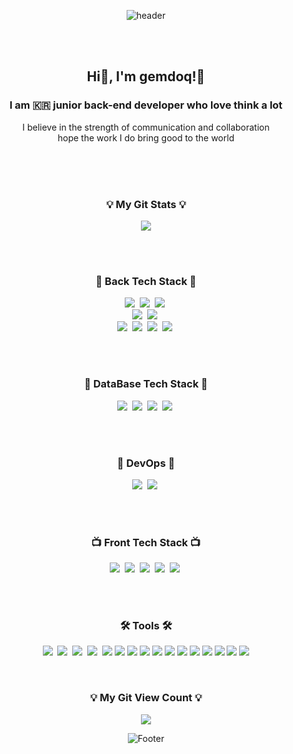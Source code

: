 <div align="center">
  
  ![header](https://capsule-render.vercel.app/api?type=cylinder&color=gradient&customColorList=1,2,3&height=150&section=header&text=HelloWorld!&fontSize=80&animation=twinkling)
  
  <br>
  <br>
  
  <h2 align="center"> Hi👋, I'm gemdoq!🤗</h2>
  <h3 align="center">I am 🇰🇷 junior back-end developer who love think a lot</h3>
  
  <p align="center">
    I believe in the strength of communication and collaboration<br/>
    hope the work I do bring good to the world<br/><br/>
  </p>

  <br>
  <br>
  
  <h3 align="center">💡 My Git Stats 💡</h3>
  
  <p align="center">
    <a href="https://github.com/gemdoq">
      <img align="center" src="https://github-readme-stats.vercel.app/api?username=gemdoq&hide=contribs,prs&hide_title=true&show_icons=true&include_all_commits=true&theme=nord" />
    </a>
  </p>
  
  <br>
  <br>
  
  <h3 align="center">🍳 Back Tech Stack 🍳</h3>
  
  <p align="center">
    <img src="https://img.shields.io/badge/Spring-6DB33F?style=for-the-badge&logo=Spring&logoColor=white"/>&nbsp
    <img src="https://img.shields.io/badge/Spring Boot-6DB33F?style=for-the-badge&logo=Spring Boot&logoColor=white"/>&nbsp
    <img src="https://img.shields.io/badge/Spring Security-6DB33F?style=for-the-badge&logo=Spring Security&logoColor=white"/>&nbsp
    <br>
    <img src="https://img.shields.io/badge/java-007396?style=for-the-badge&logo=java&logoColor=white"/>&nbsp
    <img src="https://img.shields.io/badge/Gradle-02303A?style=for-the-badge&logo=Gradle&logoColor=white"/>&nbsp
    <br>
    <img src="https://img.shields.io/badge/ES6-ffb13b?style=for-the-badge&logo=javascript&logoColor=white"/>&nbsp
    <img src="https://img.shields.io/badge/TypeScript-005571?style=for-the-badge&logo=ts-node&logoColor=white"/>&nbsp
    <img src="https://img.shields.io/badge/NodeJS-11B48A?style=for-the-badge&logo=Node.js&logoColor=white"/>&nbsp
    <img src="https://img.shields.io/badge/Express-00599C?style=for-the-badge&logo=express&logoColor=white"/>&nbsp
  </p>
   
  <br>
  <br>
   
  <h3 align="center">💽 DataBase Tech Stack 💽</h3>
   
  <p align="center">
    <img src="https://img.shields.io/badge/MySql-E6B91E?style=for-the-badge&logo=MySql&logoColor=white"/>&nbsp
    <img src="https://img.shields.io/badge/Maria-00599C?style=for-the-badge&logo=mariadb&logoColor=white"/>&nbsp
    <img src="https://img.shields.io/badge/MongoDB-3766AB?style=for-the-badge&logo=mongodb&logoColor=white"/>&nbsp
    <img src="https://img.shields.io/badge/Sequelize-A8B9CC?style=for-the-badge&logo=Sequelize&logoColor=white"/>&nbsp
  </p>
  
  <br>
  <br>
   
  <h3 align="center">📎 DevOps 📎</h3>
  
  <p align="center">
    <img src="https://img.shields.io/badge/Docker-DB3552?style=for-the-badge&logo=Docker&logoColor=white"/>&nbsp
    <img src="https://img.shields.io/badge/aws-333664?style=for-the-badge&logo=amazon-aws&logoColor=white"/>&nbsp
  </p>

  <br>
  <br>
   
  <h3 align="center">📺 Front Tech Stack 📺</h3>
  
  <p align="center">
    <img src="https://img.shields.io/badge/css-1572B6?style=for-the-badge&logo=css3&logoColor=white"/>&nbsp
    <img src="https://img.shields.io/badge/ejs-00599C?style=for-the-badge&logo=AzurePipelines&logoColor=white"/>&nbsp
    <img src="https://img.shields.io/badge/HTML-00599C?style=for-the-badge&logo=html5&logoColor=white"/>&nbsp
    <img src="https://img.shields.io/badge/Flutter-ffb13b?style=for-the-badge&logo=Flutter&logoColor=white"/>&nbsp
    <img src="https://img.shields.io/badge/React-005571?style=for-the-badge&logo=React&logoColor=white"/>&nbsp
  </p>
  
  <br>
  <br>
  
  <h3 align="center">🛠 Tools 🛠</h3>
  
  <p align="center">
    <img src="https://img.shields.io/badge/Visual Studio Code-DB3552?style=for-the-badge&logo=visualstudiocode&logoColor=white"/>&nbsp
    <img src="https://img.shields.io/badge/Eclipse IDE-11B48A?style=for-the-badge&logo=css3&logoColor=white"/>&nbsp
    <img src="https://img.shields.io/badge/Android Studio-00599C?style=for-the-badge&logo=css3&logoColor=white"/>&nbsp
    <img src="https://img.shields.io/badge/GitHub-333664?style=for-the-badge&logo=css3&logoColor=white"/>&nbsp

  <img src="https://img.shields.io/badge/AWS EC2-232f3e?style=for-the-badge&logo=Amazon AWS&logoColor=white">
  <img src="https://img.shields.io/badge/AWS RDS-232f3e?style=for-the-badge&logo=Amazon AWS&logoColor=white">

  <img src="https://img.shields.io/badge/JavaScript-323330?style=for-the-badge&logo=javascript&logoColor=F7DF1E">
  <img src="https://img.shields.io/badge/Bootstrap-563D7C?style=for-the-badge&logo=bootstrap&logoColor=white">
  
  <img src="https://img.shields.io/badge/Eclipse-2C2255?style=for-the-badge&logo=eclipse&logoColor=white">
  <img src="https://img.shields.io/badge/IntelliJ_IDEA-000000.svg?style=for-the-badge&logo=intellij-idea&logoColor=white">
  <img src="https://img.shields.io/badge/VSCode-0078D4?style=for-the-badge&logo=visual%20studio%20code&logoColor=white"> 
  <img src="https://img.shields.io/badge/Postman-FF6C37?style=for-the-badge&logo=Postman&logoColor=white">
  
  <img src="https://img.shields.io/badge/Notion-000000?style=for-the-badge&logo=notion&logoColor=white">
  <img src="https://img.shields.io/badge/Discord-5865F2?style=for-the-badge&logo=discord&logoColor=white">
  <img src="https://img.shields.io/badge/Slack-4A154B?style=for-the-badge&logo=slack&logoColor=white">
  <img src="https://img.shields.io/badge/Trello-0052CC?style=for-the-badge&logo=trello&logoColor=white">

</p>

<!--

<h3 align="center">💡 My Most Used Languages 💡</h3>
<p align="center">
  <a href="https://github.com/gemdoq">
    <img align="center" src="https://github-readme-stats.vercel.app/api/top-langs/?username=gemdoq&layout=compact&show_icons=true&show_owner=ture&hide_title=true&theme=nord&hide=Objective%2DC,c,scss,shell,ruby,dart,swift" />
  </a>
</p>

-->
<br>
<h3 align="center">💡 My Git View Count 💡</h3>
<p align="center">
<a href="https://hits.seeyoufarm.com"><img src="https://hits.seeyoufarm.com/api/count/incr/badge.svg?url=https%3A%2F%2Fgithub.com%2FEasy-Hwan&count_bg=%23747474&title_bg=%23393939&icon=git.svg&icon_color=%23FFFFFF&title=Git&edge_flat=false"/></a>
</p>

![Footer](https://capsule-render.vercel.app/api?type=waving&color=auto&height=100&section=footer)

